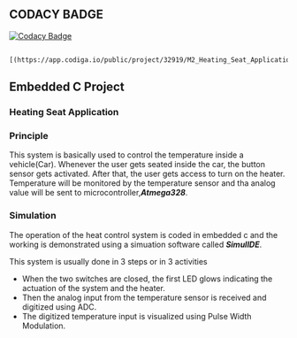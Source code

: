 
## CODACY BADGE

[![Codacy Badge](https://app.codacy.com/project/badge/Grade/13880149001440ab9030197edfc2a17a)](https://www.codacy.com/gh/Nat1718/M2_Heating_Seat_Applications_Embedded_C/dashboard?utm_source=github.com&amp;utm_medium=referral&amp;utm_content=Nat1718/M2_Heating_Seat_Applications_Embedded_C&amp;utm_campaign=Badge_Grade)

        [(https://app.codiga.io/public/project/32919/M2_Heating_Seat_Applications_Embedded_C/dashboard)]


## Embedded C Project
### Heating Seat Application 

### Principle
This system is basically used to control the temperature inside a vehicle(Car). Whenever the user  gets seated inside the car, the button sensor gets activated. After that, the user gets access to turn on the heater. Temperature will be monitored by the temperature sensor and tha analog value will be sent to microcontroller,***Atmega328***.

### Simulation

The operation of the heat control system is coded in embedded c and the working is demonstrated using a simuation software called ***SimulIDE***.

This system is usually done in 3 steps or in 3 activities

*   When the two switches are closed, the first LED glows indicating the actuation of the system and the heater.
*   Then the analog input from the temperature sensor is received and digitized using ADC.
*   The digitized temperature input is visualized using Pulse Width Modulation.
